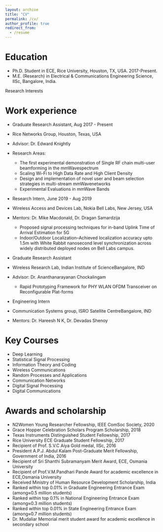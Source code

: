 ```yaml
---
layout: archive
title: "CV"
permalink: /cv/
author_profile: true
redirect_from:
  - /resume
---
```


Education
======
* Ph.D. Student in ECE, Rice University, Houston, TX, USA. 2017-Present.
* M.E. (Research) in Electrical & Communications Engineering Science, IISc, Bangalore, India.

Research Interests

Work experience
======
* Graduate Research Assistant, Aug 2017 - Present
* Rice Networks Group, Houston, Texas, USA
* Advisor:  Dr.  Edward Knightly
* Research Areas: 
  * The first experimental demonstration of Single RF chain multi-user beamforming in the mmWavespectrum
  * Scaling Wi-Fi to High Data Rate and High Client Density
  * Design and implementation of novel user and beam selection strategies in multi-stream mmWavenetworks 
  * Experimental Evaluations in mmWave Bands

* Research Intern, June 2019 - Aug 2019
* Wireless Access and Devices Lab, Nokia Bell Labs, New Jersey, USA
* Mentors:  Dr.  Mike Macdonald, Dr.  Dragan Samardzija
  * Proposed signal processing techniques for in-band Uplink Time of Arrival Estimation for 5G
  * Indoor/Outdoor Localization–Achieved localization accuracy upto 1.5m with White Rabbit nanosecond level synchronization       across widely distributed deployed nodes on Bell Labs campus.

* Graduate Research Assistant
* Wireless Research Lab, Indian Institute of ScienceBangalore, IND 
* Advisor:  Dr.  Ananthanarayanan Chockalingam
  * Rapid Prototyping Framework for PHY WLAN OFDM Transceiver on Reconfigurable Plat-forms

* Engineering Intern
* Communication Systems group, ISRO Satellite CentreBangalore, IND
* Mentors:  Dr.  Hareesh N K, Dr.  Devadas Shenoy
  
Key Courses 
======
* Deep Learning
* Statistical Signal Processing
* Information Theory and Coding
* Wireless Communications 
* Random Processes and Applications
* Communication Networks
* Digital Signal Processing
* Digital Communications


Awards and scholarship
======
* N2Women Young Researcher Fellowship, IEEE ComSoc Society, 2020
* Grace Hopper Celebration Scholars Program Scholarship, 2018
* Texas Instruments Distinguished Student Fellowship, 2017
* Rice University ECE Graduate Student Fellowship, 2017
* Recipient of Prof.  S.V.C Aiya Gold medal, IISc, 2016
* President A.P.J. Abdul Kalam Post-Graduate Merit Fellowship, Government of India, 2016
* Recipient of Sri Shanthi Subramanyam Merit Award, ECE, Osmania University
* Recipient of Prof.V.M.Pandhari Pande Award for academic excellence in ECE,Osmania University
* Received Ministry of Human Resource Development Scholarship, India
* Ranked within top 0.01% in Graduate Engineering Entrance Exam (among≈0.5 million students)
* Ranked within top 0.1% in National Engineering Entrance Exam (among≈0.3 million students)
* Ranked within top 0.01% in State Engineering Entrance Exam (among≈0.7 million students)
* Dr. Mudaliar Memorial merit student award for academic excellence in secondary school
